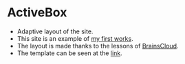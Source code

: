 # ActiveBox

- Adaptive layout of the site.
- This site is an example of [my first works](https://xyzelena.github.io/ActiveBox/).
- The layout is made thanks to the lessons of [BrainsCloud](https://files.brainscloud.ru/files/verstka-sajta-s-nulya-activebox).
- The template can be seen at the [link](https://drive.google.com/file/d/1w7kuX0COJc68KNz0B67eMafb942yTKBG/view).
